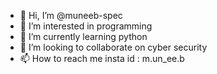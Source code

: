 - 👋 Hi, I’m @muneeb-spec
- 👀 I’m interested in programming 
- 🌱 I’m currently learning python
- 💞️ I’m looking to collaborate on cyber security 
- 📫 How to reach me insta id : m.un_ee.b 

<!---
muneeb-spec/muneeb-spec is a ✨ special ✨ repository because its `README.md` (this file) appears on your GitHub profile.
You can click the Preview link to take a look at your changes.
--->
